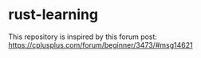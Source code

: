 # rust-learning

This repository is inspired by this forum post: https://cplusplus.com/forum/beginner/3473/#msg14621